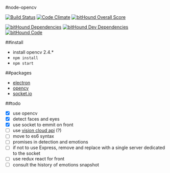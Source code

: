 #node-opencv

[![Build Status](https://travis-ci.org/Jermorin/opencv-node.svg?branch=master)](https://travis-ci.org/Jermorin/opencv-node)
[![Code Climate](https://codeclimate.com/github/Jermorin/opencv-node-electron/badges/gpa.svg)](https://codeclimate.com/github/Jermorin/opencv-node-electron)
[![bitHound Overall Score](https://www.bithound.io/github/Jermorin/opencv-node-electron/badges/score.svg)](https://www.bithound.io/github/Jermorin/opencv-node-electron)

[![bitHound Dependencies](https://www.bithound.io/github/Jermorin/opencv-node-electron/badges/dependencies.svg)](https://www.bithound.io/github/Jermorin/opencv-node-electron/master/dependencies/npm)
[![bitHound Dev Dependencies](https://www.bithound.io/github/Jermorin/opencv-node-electron/badges/devDependencies.svg)](https://www.bithound.io/github/Jermorin/opencv-node-electron/master/dependencies/npm)
[![bitHound Code](https://www.bithound.io/github/Jermorin/opencv-node-electron/badges/code.svg)](https://www.bithound.io/github/Jermorin/opencv-node-electron)

##install

- install opencv 2.4.*
- `npm install`
- `npm start`

##packages

- [electron](http://electron.atom.io/)
- [opencv](https://github.com/peterbraden/node-opencv)
- [socket.io](https://www.npmjs.com/package/socket.io)

##todo

- [x] use opencv
- [x] detect faces and eyes
- [x] use socket to emmit on front
- [ ] use [vision cloud api](https://github.com/Jermorin/vision-cloud-api) (?)
- [ ] move to es6 syntax
- [ ] promises in detection and emotions
- [ ] if not to use Express, remove and replace with a single server dedicated to the socket
- [ ] use redux react for front
- [ ] consult the history of emotions snapshot
